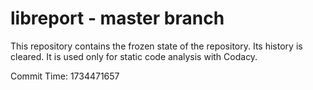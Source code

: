 # libreport - master branch

This repository contains the frozen state of the repository.
Its history is cleared. It is used only for static code
analysis with Codacy.

Commit Time: 1734471657